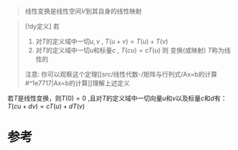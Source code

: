 
> 线性变换是线性空间$V$到其自身的线性映射


> [!dy定义] 
> 若
> 1. 对$T$的定义域中一切$u,v$ , $T(u+v)=T(u)+T(v)$
> 2. 对$T$的定义域中一切$u$和标量$c$ , $T(cu)=cT(u)$
> 则 变换(或映射) $T$称为线性的
> 
> 注意: 你可以观察这个定理[[src/线性代数-/矩阵与行列式/Ax=b的计算#^1e7717|Ax=b的计算]]理解上述定义


若$T$是线性变换，则$T(0)=0$ ,且对$T$的定义域中一切向量$u$和$v$以及标量$c$和$d$有：$T(cu+dv) =cT(u)+dT(v)$


# 参考
